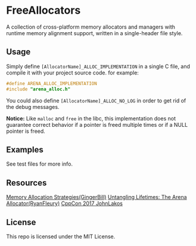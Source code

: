 # FreeAllocators
A collection of cross-platform memory allocators and managers with runtime memory alignment support, written in a single-header file style.

## Usage
Simply define `[AllocatorName]_ALLOC_IMPLEMENTATION` in a single C file, and compile it with your project source code.
for example:
```C
#define ARENA_ALLOC_IMPLEMENTATION
#include "arena_alloc.h"
```
You could also define `[AllocatorName]_ALLOC_NO_LOG` in order to get rid of the debug messages.

**Notice:** Like `malloc` and `free` in the libc, this implementation does not guarantee correct behavior if a pointer is freed multiple times or if a NULL pointer is freed.

## Examples
See test files for more info.

## Resources
[Memory Allocation Strategies(GingerBill)](https://www.gingerbill.org/series/memory-allocation-strategies/)
[Untangling Lifetimes: The Arena Allocator(RyanFleury)](https://www.rfleury.com/p/untangling-lifetimes-the-arena-allocator)
[CppCon 2017 JohnLakos](https://youtu.be/nZNd5FjSquk?si=8psGlYGAh-ZtXcDp)

## License
This repo is licensed under the MIT License.
